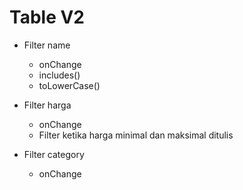 # Table V2

- Filter name
  - onChange
  - includes()
  - toLowerCase()

- Filter harga
  - onChange
  - Filter ketika harga minimal dan maksimal ditulis

- Filter category
  - onChange